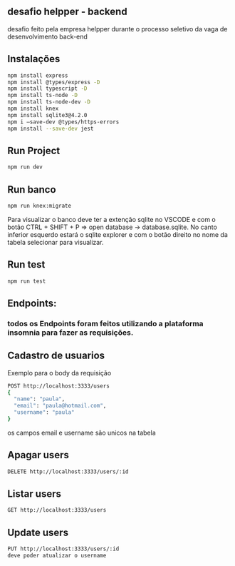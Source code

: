 ## desafio helpper - backend

desafio feito pela empresa helpper durante o processo seletivo da vaga de desenvolvimento back-end

## Instalações

```bash
npm install express
npm install @types/express -D
npm install typescript -D
npm install ts-node -D
npm install ts-node-dev -D
npm install knex 
npm install sqlite3@4.2.0
npm i —save-dev @types/https-errors
npm install --save-dev jest
```

## Run Project

```bash
npm run dev
```

## Run banco

```bash
npm run knex:migrate
```
Para visualizar o banco deve ter a extenção sqlite no VSCODE e com o botão CTRL + SHIFT + P => open database → database.sqlite. No canto inferior esquerdo estará o sqlite explorer e com o botão direito no nome da tabela selecionar para visualizar.

## Run test

```bash
npm run test
```

## Endpoints:

### todos os Endpoints foram feitos utilizando a plataforma insomnia para fazer as requisições.

## Cadastro de usuarios

Exemplo para o body da requisição
```bash
POST http://localhost:3333/users
{
  "name": "paula",
  "email": "paula@hotmail.com",
  "username": "paula"
}
```
os campos email e username são unicos na tabela

## Apagar users

```bash
DELETE http://localhost:3333/users/:id
```

## Listar users

```bash
GET http://localhost:3333/users
```

## Update users

```bash
PUT http://localhost:3333/users/:id
deve poder atualizar o username
```
